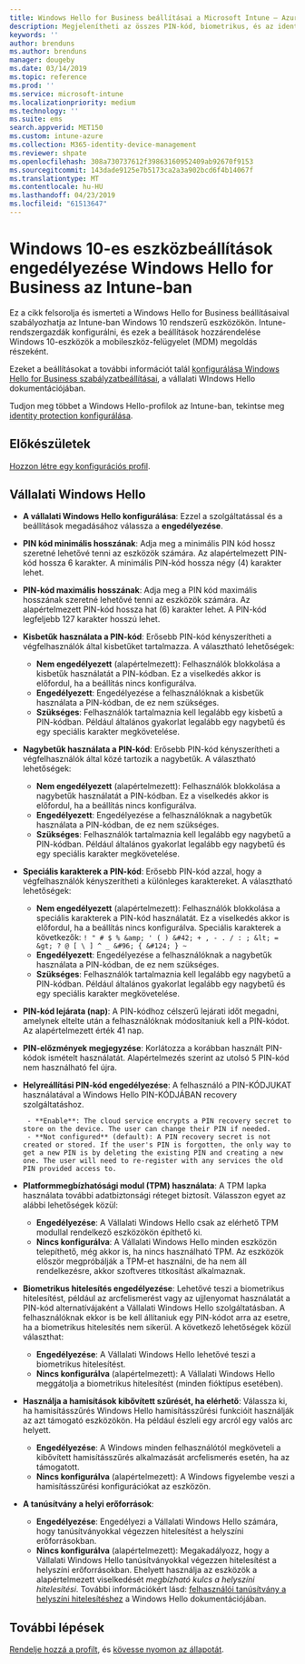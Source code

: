 ```yaml
---
title: Windows Hello for Business beállításai a Microsoft Intune – Azure |} A Microsoft Docs
description: Megjelenítheti az összes PIN-kód, biometrikus, és az identity protection profilban hamisításszűrés beállítások használata és konfigurálása Windows Hello for Business a Microsoft Intune-ban Windows 10-eszközök listáját.
keywords: ''
author: brenduns
ms.author: brenduns
manager: dougeby
ms.date: 03/14/2019
ms.topic: reference
ms.prod: ''
ms.service: microsoft-intune
ms.localizationpriority: medium
ms.technology: ''
ms.suite: ems
search.appverid: MET150
ms.custom: intune-azure
ms.collection: M365-identity-device-management
ms.reviewer: shpate
ms.openlocfilehash: 308a730737612f39863160952409ab92670f9153
ms.sourcegitcommit: 143dade9125e7b5173ca2a3a902bcd6f4b14067f
ms.translationtype: MT
ms.contentlocale: hu-HU
ms.lasthandoff: 04/23/2019
ms.locfileid: "61513647"
---
```

# <a name="windows-10-device-settings-to-enable-windows-hello-for-business-in-intune"></a>Windows 10-es eszközbeállítások engedélyezése Windows Hello for Business az Intune-ban

Ez a cikk felsorolja és ismerteti a Windows Hello for Business beállításaival szabályozhatja az Intune-ban Windows 10 rendszerű eszközökön. Intune-rendszergazdák konfigurálni, és ezek a beállítások hozzárendelése Windows 10-eszközök a mobileszköz-felügyelet (MDM) megoldás részeként. 

Ezeket a beállításokat a további információt talál [konfigurálása Windows Hello for Business szabályzatbeállításai](https://docs.microsoft.com/windows/security/identity-protection/hello-for-business/hello-cert-trust-policy-settings), a vállalati WIndows Hello dokumentációjában.


Tudjon meg többet a Windows Hello-profilok az Intune-ban, tekintse meg [identity protection konfigurálása](identity-protection-configure.md).

## <a name="before-you-begin"></a>Előkészületek

[Hozzon létre egy konfigurációs profil](identity-protection-configure.md#create-the-device-profile).

## <a name="windows-hello-for-business"></a>Vállalati Windows Hello

- **A vállalati Windows Hello konfigurálása**: Ezzel a szolgáltatással és a beállítások megadásához válassza a **engedélyezése**.
- **PIN kód minimális hosszának**: Adja meg a minimális PIN kód hossz szeretné lehetővé tenni az eszközök számára. Az alapértelmezett PIN-kód hossza 6 karakter. A minimális PIN-kód hossza négy (4) karakter lehet.
- **PIN-kód maximális hosszának**: Adja meg a PIN kód maximális hosszának szeretné lehetővé tenni az eszközök számára. Az alapértelmezett PIN-kód hossza hat (6) karakter lehet. A PIN-kód legfeljebb 127 karakter hosszú lehet.  
- **Kisbetűk használata a PIN-kód**: Erősebb PIN-kód kényszerítheti a végfelhasználók által kisbetűket tartalmazza. A választható lehetőségek:

  - **Nem engedélyezett** (alapértelmezett): Felhasználók blokkolása a kisbetűk használatát a PIN-kódban. Ez a viselkedés akkor is előfordul, ha a beállítás nincs konfigurálva.
  - **Engedélyezett**: Engedélyezése a felhasználóknak a kisbetűk használata a PIN-kódban, de ez nem szükséges.
  - **Szükséges**: Felhasználók tartalmaznia kell legalább egy kisbetű a PIN-kódban. Például általános gyakorlat legalább egy nagybetű és egy speciális karakter megkövetelése.

- **Nagybetűk használata a PIN-kód**: Erősebb PIN-kód kényszerítheti a végfelhasználók által közé tartozik a nagybetűk. A választható lehetőségek:

  - **Nem engedélyezett** (alapértelmezett): Felhasználók blokkolása a nagybetűk használatát a PIN-kódban. Ez a viselkedés akkor is előfordul, ha a beállítás nincs konfigurálva.
  - **Engedélyezett**: Engedélyezése a felhasználóknak a nagybetűk használata a PIN-kódban, de ez nem szükséges.
  - **Szükséges**: Felhasználók tartalmaznia kell legalább egy nagybetű a PIN-kódban. Például általános gyakorlat legalább egy nagybetű és egy speciális karakter megkövetelése.

- **Speciális karakterek a PIN-kód**: Erősebb PIN-kód azzal, hogy a végfelhasználók kényszerítheti a különleges karaktereket. A választható lehetőségek:

  - **Nem engedélyezett** (alapértelmezett): Felhasználók blokkolása a speciális karakterek a PIN-kód használatát. Ez a viselkedés akkor is előfordul, ha a beállítás nincs konfigurálva.
    Speciális karakterek a következők: `! " # $ % &amp; ' ( ) &#42; + , - . / : ; &lt; = &gt; ? @ [ \ ] ^ _ &#96; { &#124; } ~`
  - **Engedélyezett**: Engedélyezése a felhasználóknak a nagybetűk használata a PIN-kódban, de ez nem szükséges.
  - **Szükséges**: Felhasználók tartalmaznia kell legalább egy nagybetű a PIN-kódban. Például általános gyakorlat legalább egy nagybetű és egy speciális karakter megkövetelése.

- **PIN-kód lejárata (nap)**: A PIN-kódhoz célszerű lejárati időt megadni, amelynek eltelte után a felhasználóknak módosítaniuk kell a PIN-kódot. Az alapértelmezett érték 41 nap.

- **PIN-előzmények megjegyzése**: Korlátozza a korábban használt PIN-kódok ismételt használatát. Alapértelmezés szerint az utolsó 5 PIN-kód nem használható fel újra.  
- **Helyreállítási PIN-kód engedélyezése**: A felhasználó a PIN-KÓDJUKAT használatával a Windows Hello PIN-KÓDJÁBAN recovery szolgáltatáshoz.

       - **Enable**: The cloud service encrypts a PIN recovery secret to store on the device. The user can change their PIN if needed.  
       - **Not configured** (default): A PIN recovery secret is not created or stored. If the user's PIN is forgotten, the only way to get a new PIN is by deleting the existing PIN and creating a new one. The user will need to re-register with any services the old PIN provided access to.  

- **Platformmegbízhatósági modul (TPM) használata**: A TPM lapka használata további adatbiztonsági réteget biztosít. Válasszon egyet az alábbi lehetőségek közül:  
  - **Engedélyezése**: A Vállalati Windows Hello csak az elérhető TPM modullal rendelkező eszközökön építhető ki.
  - **Nincs konfigurálva**: A Vállalati Windows Hello minden eszközön telepíthető, még akkor is, ha nincs használható TPM. Az eszközök először megpróbálják a TPM-et használni, de ha nem áll rendelkezésre, akkor szoftveres titkosítást alkalmaznak.  

- **Biometrikus hitelesítés engedélyezése**: Lehetővé teszi a biometrikus hitelesítést, például az arcfelismerést vagy az ujjlenyomat használatát a PIN-kód alternatívájaként a Vállalati Windows Hello szolgáltatásban. A felhasználóknak ekkor is be kell állítaniuk egy PIN-kódot arra az esetre, ha a biometrikus hitelesítés nem sikerül. A következő lehetőségek közül választhat:

  - **Engedélyezése**: A Vállalati Windows Hello lehetővé teszi a biometrikus hitelesítést.
  - **Nincs konfigurálva** (alapértelmezett): A Vállalati Windows Hello meggátolja a biometrikus hitelesítést (minden fióktípus esetében).

- **Használja a hamisítások kibővített szűrését, ha elérhető**: Válassza ki, ha hamisításszűrés Windows Hello hamisításszűrési funkcióit használják az azt támogató eszközökön. Ha például észleli egy arcról egy valós arc helyett.

  - **Engedélyezése**: A Windows minden felhasználótól megköveteli a kibővített hamisításszűrés alkalmazását arcfelismerés esetén, ha az támogatott.  
  - **Nincs konfigurálva** (alapértelmezett): A Windows figyelembe veszi a hamisításszűrési konfigurációkat az eszközön.

- **A tanúsítvány a helyi erőforrások**: 

  - **Engedélyezése**: Engedélyezi a Vállalati Windows Hello számára, hogy tanúsítványokkal végezzen hitelesítést a helyszíni erőforrásokban.
  - **Nincs konfigurálva** (alapértelmezett): Megakadályozz, hogy a Vállalati Windows Hello tanúsítványokkal végezzen hitelesítést a helyszíni erőforrásokban. Ehelyett használja az eszközök a alapértelmezett viselkedését *megbízható kulcs a helyszíni hitelesítési*. További információkért lásd: [felhasználói tanúsítvány a helyszíni hitelesítéshez](https://docs.microsoft.com/windows/security/identity-protection/hello-for-business/hello-cert-trust-policy-settings#use-certificate-for-on-premises-authentication) a Windows Hello dokumentációjában.  
## <a name="next-steps"></a>További lépések

[Rendelje hozzá a profilt](device-profile-assign.md), és [kövesse nyomon az állapotát](device-profile-monitor.md).
